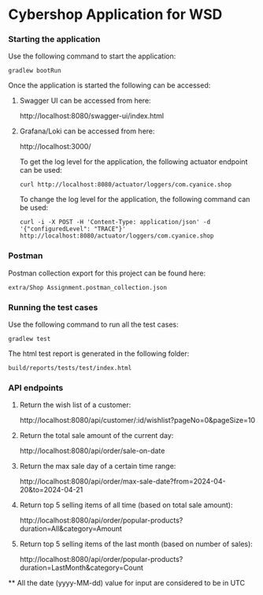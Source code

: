 # Cybershop Application for WSD

### Starting the application
Use the following command to start the application:
```shell
gradlew bootRun 
```
Once the application is started the following can be accessed:
1. Swagger UI can be accessed from here: 
   
   http://localhost:8080/swagger-ui/index.html
2. Grafana/Loki can be accessed from here:

   http://localhost:3000/
   
   To get the log level for the application, the following actuator endpoint can be used:
   ```shell
   curl http://localhost:8080/actuator/loggers/com.cyanice.shop
   ```
   To change the log level for the application, the following command can be used:
   ```shell
   curl -i -X POST -H 'Content-Type: application/json' -d '{"configuredLevel": "TRACE"}'
   http://localhost:8080/actuator/loggers/com.cyanice.shop
   ```
### Postman
Postman collection export for this project can be found here:
```shell
extra/Shop Assignment.postman_collection.json
```
### Running the test cases
Use the following command to run all the test cases:
```shell
gradlew test 
```
The html test report is generated in the following folder:
```shell
build/reports/tests/test/index.html 
```


### API endpoints
1. Return the wish list of a customer:

   http://localhost:8080/api/customer/:id/wishlist?pageNo=0&pageSize=10
2. Return the total sale amount of the current day:

   http://localhost:8080/api/order/sale-on-date
3. Return the max sale day of a certain time range:

   http://localhost:8080/api/order/max-sale-date?from=2024-04-20&to=2024-04-21
4. Return top 5 selling items of all time (based on total sale amount):

   http://localhost:8080/api/order/popular-products?duration=All&category=Amount
5. Return top 5 selling items of the last month (based on number of sales):

   http://localhost:8080/api/order/popular-products?duration=LastMonth&category=Count

** All the date (yyyy-MM-dd) value for input are considered to be in UTC
